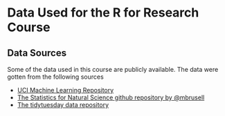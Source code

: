 # Data Used for the R for Research Course
## Data Sources
Some of the data used in this course are publicly available. The data were gotten from the following sources
- [UCI Machine Learning Repository](https://archive.ics.uci.edu/datasets)
- [The Statistics for Natural Science github repository by @mbrusell](https://github.com/mbrussell/stats4nr/tree/master/data)
- [The tidytuesday data repository](https://github.com/xrander/tidytuesday_dataset_Repo)

